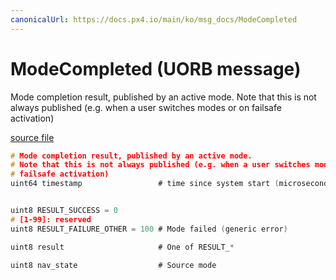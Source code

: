 ```yaml
---
canonicalUrl: https://docs.px4.io/main/ko/msg_docs/ModeCompleted
---
```


# ModeCompleted (UORB message)

Mode completion result, published by an active mode. Note that this is not always published (e.g. when a user switches modes or on failsafe activation)

[source file](https://github.com/PX4/PX4-Autopilot/blob/release/1.14/msg/ModeCompleted.msg)

```c
# Mode completion result, published by an active mode.
# Note that this is not always published (e.g. when a user switches modes or on
# failsafe activation)
uint64 timestamp                 # time since system start (microseconds)


uint8 RESULT_SUCCESS = 0
# [1-99]: reserved
uint8 RESULT_FAILURE_OTHER = 100 # Mode failed (generic error)

uint8 result                     # One of RESULT_*

uint8 nav_state                  # Source mode


```

